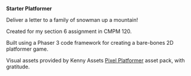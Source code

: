**Starter Platformer**

Deliver a letter to a family of snowman up a mountain!

Created for my section 6 assignment in CMPM 120.

Built using a Phaser 3 code framework for creating a bare-bones 2D platformer game.

Visual assets provided by Kenny Assets [Pixel Platformer](https://kenney.nl/assets/pixel-platformer) asset pack, with gratitude. 
